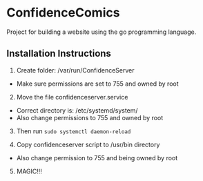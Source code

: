 # ConfidenceComics

Project for building a website using the go programming language.

## Installation Instructions

1. Create folder: /var/run/ConfidenceServer
  - Make sure permissions are set to 755 and owned by root

2. Move the file confidenceserver.service
  - Correct directory is: /etc/systemd/system/
  - Also change permissions to 755 and owned by root

3. Then run `sudo systemctl daemon-reload`

4. Copy confidenceserver script to /usr/bin directory
  - Also change permission to 755 and being owned by root

5. MAGIC!!!
